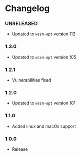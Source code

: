 # Changelog

### UNRELEASED

- Updated to `wasm-opt` version 112

### 1.3.0

- Updated to `wasm-opt` version 105

### 1.2.1

- Vulnerabilities fixed

### 1.2.0

- Updated to `wasm-opt` version 101

### 1.1.0
- Added linux and macOs support

### 1.0.0
- Release
